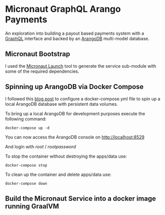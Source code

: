 # Micronaut GraphQL Arango Payments
An exploration into building a payout based payments system with a [GraphQL](https://graphql.org) 
interface and backed by an [ArangoDB](https://www.arangodb.com) multi-model database.

## Micronaut Bootstrap
I used the [Micronaut Launch](https://micronaut.io/launch/) tool to generate the 
service sub-module with some of the required dependencies.

## Spinning up ArangoDB via Docker Compose
I followed this [blog post](https://dev.to/sonyarianto/how-to-spin-arangodb-server-with-docker-and-docker-compose-3c00)
to configure a docker-compose.yml file to spin up a local ArangoDB database with persistent data volumes.

To bring up a local ArangoDB for development purposes execute the following command:

    docker-compose up -d
    
You can now access the ArangoDB console on [http://localhost:8529](http://localhost:8529)

And login with *root* / *rootpassword*

To stop the container without destroying the apps/data use:

    docker-compose stop
    
To clean up the container and delete apps/data use:

    docker-compose down
    
## Build the Micronaut Service into a docker image running GraalVM

